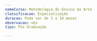 ```yaml
---
nomeCurso: Metodologia do Ensino da Arte
classificacao: Especialização
duracao: Pode ser de 3 a 18 meses
observacao: obs
tipo: Pós Graduação

---
```


